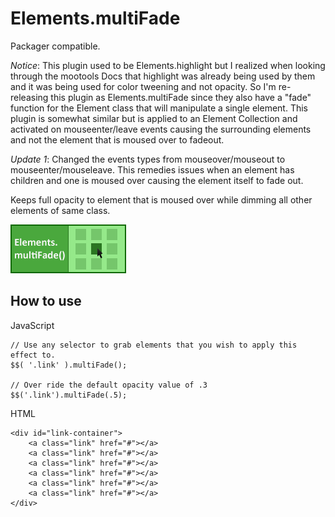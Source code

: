 Elements.multiFade
===========

Packager compatible.

*Notice*:
This plugin used to be Elements.highlight but I realized when looking through the mootools Docs that highlight was already being used by them and it was being used for color tweening and not opacity.
So I'm re-releasing this plugin as Elements.multiFade since they also have a "fade" function for the Element class that will manipulate a single element. This plugin is somewhat similar but is applied to an Element Collection
and activated on mouseenter/leave events causing the surrounding elements and not the element that is moused over to fadeout.

*Update 1*:
Changed the events types from mouseover/mouseout to mouseenter/mouseleave. This remedies issues when an element has children and one is moused over causing the element itself to fade out.

Keeps full opacity to element that is moused over while dimming all other elements of same class.

![Screenshot](http://github.com/subhaze/mootools-elements-multifade/raw/master/logo.png)

How to use
----------

JavaScript
	
	// Use any selector to grab elements that you wish to apply this effect to.
	$$( '.link' ).multiFade();
	
	// Over ride the default opacity value of .3
	$$('.link').multiFade(.5);
HTML

	<div id="link-container">
		<a class="link" href="#"></a>
		<a class="link" href="#"></a>
		<a class="link" href="#"></a>
		<a class="link" href="#"></a>
		<a class="link" href="#"></a>
		<a class="link" href="#"></a>
	</div>